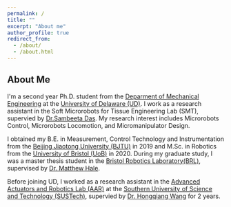 ```yaml
---
permalink: /
title: ""
excerpt: "About me"
author_profile: true
redirect_from: 
  - /about/
  - /about.html
---
```


About Me
--------
I'm a second year Ph.D. student from the [Deparment of Mechanical Engineering](https://me.udel.edu/) at the [University of Delaware (UD)](https://www.udel.edu/). I work as a research assistant in the Soft Microrobots for Tissue Engineering Lab (SMT), supervied by [Dr.Sambeeta Das](https://scholar.google.com/citations?hl=en&user=Vca88o4AAAAJ&view_op=list_works). My research interest includes Microrobots Control, Microrobots Locomotion, and Micromanipulator Design.

I obtained my B.E. in Measurement, Control Technology and Instrumentation from the [Beijing Jiaotong University (BJTU)](http://en.bjtu.edu.cn/) in 2019 and M.Sc. in Robotics from the [University of Bristol (UoB)](https://www.bristol.ac.uk/) in 2020. During my graduate study, I was a master thesis student in the [Bristol Robotics Laboratory(BRL)](https://www.bristolroboticslab.com/), supervised by [Dr. Matthew Hale](https://scholar.google.com/citations?hl=en&user=oSSpCwUAAAAJ).

Before joining UD, I worked as a research assistant in the [Advanced Actuators and Robotics Lab (AAR)](https://wanglab.mee.sustech.edu.cn) at the [Southern University of Science and Technology (SUSTech)](https://www.sustech.edu.cn/en/), supervied by [Dr. Hongqiang Wang](https://scholar.google.com/citations?hl=en&user=5jtC1ggAAAAJ&view_op=list_works) for 2 years.
